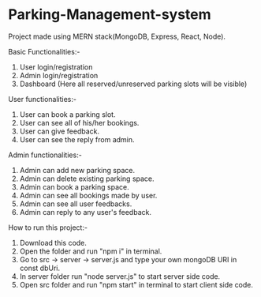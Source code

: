 # Parking-Management-system
Project made using MERN stack(MongoDB, Express, React, Node).

Basic Functionalities:-
1) User login/registration
2) Admin login/registration
3) Dashboard (Here all reserved/unreserved parking slots will be visible)

User functionalities:-
1) User can book a parking slot.
2) User can see all of his/her bookings.
3) User can give feedback.
4) User can see the reply from admin.

Admin functionalities:-
1) Admin can add new parking space.
2) Admin can delete existing parking space.
3) Admin can book a parking space.
4) Admin can see all bookings made by user.
5) Admin can see all user feedbacks.
6) Admin can reply to any user's feedback.

How to run this project:-
1) Download this code.
2) Open the folder and run "npm i" in terminal.
3) Go to src -> server -> server.js and type your own mongoDB URI in const dbUri.
4) In server folder run "node server.js" to start server side code.
5) Open src folder and run "npm start" in terminal to start client side code.
